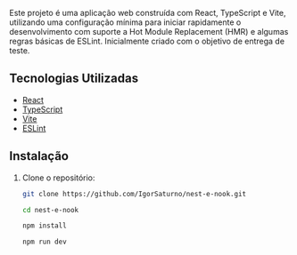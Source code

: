[logo]: https://github.com/IgorSaturno/nest-e-nook/blob/main/src/assets/nestenook.png "Nest&Nook"

Este projeto é uma aplicação web construída com React, TypeScript e Vite, utilizando uma configuração mínima para iniciar rapidamente o desenvolvimento com suporte a Hot Module Replacement (HMR) e algumas regras básicas de ESLint. Inicialmente criado com o objetivo de entrega de teste.

## Tecnologias Utilizadas

- [React](https://reactjs.org/)
- [TypeScript](https://www.typescriptlang.org/)
- [Vite](https://vitejs.dev/)
- [ESLint](https://eslint.org/)

## Instalação

1. Clone o repositório:

   ```bash
   git clone https://github.com/IgorSaturno/nest-e-nook.git

   cd nest-e-nook

   npm install

   npm run dev
   ```


